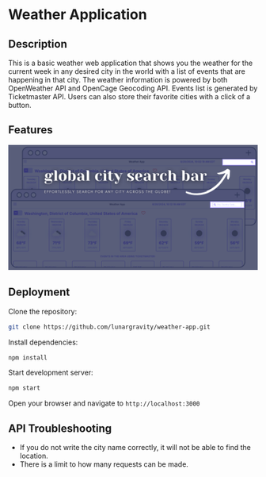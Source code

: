 # Weather Application

## Description

This is a basic weather web application that shows you the weather for the current week in any desired city in the world with a list of events that are happening in that city. The weather information is powered by both OpenWeather API and OpenCage Geocoding API. Events list is generated by Ticketmaster API. Users can also store their favorite cities with a click of a button.

## Features

![global search bar](public/images/global%20city%20search%20bar.png)

## Deployment

Clone the repository:

```bash
git clone https://github.com/lunargravity/weather-app.git
```

Install dependencies:

```bash
npm install
```

Start development server:

```bash
npm start
```

Open your browser and navigate to `http://localhost:3000`

## API Troubleshooting

- If you do not write the city name correctly, it will not be able to find the location.
- There is a limit to how many requests can be made.
